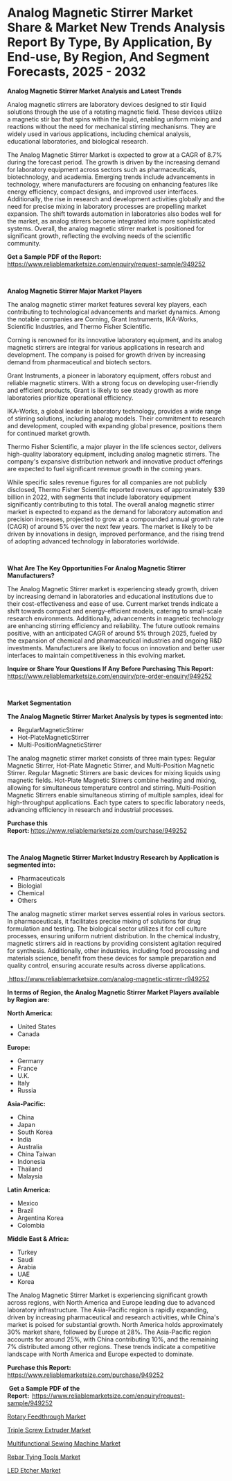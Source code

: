 <p><h1>Analog Magnetic Stirrer Market Share & Market New Trends Analysis Report By Type, By Application, By End-use, By Region, And Segment Forecasts, 2025 - 2032</h1></p><p><strong>Analog Magnetic Stirrer Market Analysis and Latest Trends</strong></p>
<p><p>Analog magnetic stirrers are laboratory devices designed to stir liquid solutions through the use of a rotating magnetic field. These devices utilize a magnetic stir bar that spins within the liquid, enabling uniform mixing and reactions without the need for mechanical stirring mechanisms. They are widely used in various applications, including chemical analysis, educational laboratories, and biological research.</p><p>The Analog Magnetic Stirrer Market is expected to grow at a CAGR of 8.7% during the forecast period. The growth is driven by the increasing demand for laboratory equipment across sectors such as pharmaceuticals, biotechnology, and academia. Emerging trends include advancements in technology, where manufacturers are focusing on enhancing features like energy efficiency, compact designs, and improved user interfaces. Additionally, the rise in research and development activities globally and the need for precise mixing in laboratory processes are propelling market expansion. The shift towards automation in laboratories also bodes well for the market, as analog stirrers become integrated into more sophisticated systems. Overall, the analog magnetic stirrer market is positioned for significant growth, reflecting the evolving needs of the scientific community.</p></p>
<p><strong>Get a Sample PDF of the Report:&nbsp;</strong> <a href="https://www.reliablemarketsize.com/enquiry/request-sample/949252?utm_campaign=2008&utm_medium=2&utm_source=Github&utm_content=ia&utm_term=11042025&utm_id=analog-magnetic-stirrer">https://www.reliablemarketsize.com/enquiry/request-sample/949252</a></p>
<p>&nbsp;</p>
<p><strong>Analog Magnetic Stirrer Major Market Players</strong></p>
<p><p>The analog magnetic stirrer market features several key players, each contributing to technological advancements and market dynamics. Among the notable companies are Corning, Grant Instruments, IKA-Works, Scientific Industries, and Thermo Fisher Scientific.</p><p>Corning is renowned for its innovative laboratory equipment, and its analog magnetic stirrers are integral for various applications in research and development. The company is poised for growth driven by increasing demand from pharmaceutical and biotech sectors.</p><p>Grant Instruments, a pioneer in laboratory equipment, offers robust and reliable magnetic stirrers. With a strong focus on developing user-friendly and efficient products, Grant is likely to see steady growth as more laboratories prioritize operational efficiency.</p><p>IKA-Works, a global leader in laboratory technology, provides a wide range of stirring solutions, including analog models. Their commitment to research and development, coupled with expanding global presence, positions them for continued market growth.</p><p>Thermo Fisher Scientific, a major player in the life sciences sector, delivers high-quality laboratory equipment, including analog magnetic stirrers. The company's expansive distribution network and innovative product offerings are expected to fuel significant revenue growth in the coming years.</p><p>While specific sales revenue figures for all companies are not publicly disclosed, Thermo Fisher Scientific reported revenues of approximately $39 billion in 2022, with segments that include laboratory equipment significantly contributing to this total. The overall analog magnetic stirrer market is expected to expand as the demand for laboratory automation and precision increases, projected to grow at a compounded annual growth rate (CAGR) of around 5% over the next few years. The market is likely to be driven by innovations in design, improved performance, and the rising trend of adopting advanced technology in laboratories worldwide.</p></p>
<p>&nbsp;</p>
<p><strong>What Are The Key Opportunities For Analog Magnetic Stirrer Manufacturers?</strong></p>
<p><p>The Analog Magnetic Stirrer market is experiencing steady growth, driven by increasing demand in laboratories and educational institutions due to their cost-effectiveness and ease of use. Current market trends indicate a shift towards compact and energy-efficient models, catering to small-scale research environments. Additionally, advancements in magnetic technology are enhancing stirring efficiency and reliability. The future outlook remains positive, with an anticipated CAGR of around 5% through 2025, fueled by the expansion of chemical and pharmaceutical industries and ongoing R&D investments. Manufacturers are likely to focus on innovation and better user interfaces to maintain competitiveness in this evolving market.</p></p>
<p><strong>Inquire or Share Your Questions If Any Before Purchasing This Report:</strong> <a href="https://www.reliablemarketsize.com/enquiry/pre-order-enquiry/949252?utm_campaign=2008&utm_medium=2&utm_source=Github&utm_content=ia&utm_term=11042025&utm_id=analog-magnetic-stirrer">https://www.reliablemarketsize.com/enquiry/pre-order-enquiry/949252</a></p>
<p>&nbsp;</p>
<p><strong>Market Segmentation</strong></p>
<p><strong>The Analog Magnetic Stirrer Market Analysis by types is segmented into:</strong></p>
<p><ul><li>RegularMagneticStirrer</li><li>Hot-PlateMagneticStirrer</li><li>Multi-PositionMagneticStirrer</li></ul></p>
<p><p>The analog magnetic stirrer market consists of three main types: Regular Magnetic Stirrer, Hot-Plate Magnetic Stirrer, and Multi-Position Magnetic Stirrer. Regular Magnetic Stirrers are basic devices for mixing liquids using magnetic fields. Hot-Plate Magnetic Stirrers combine heating and mixing, allowing for simultaneous temperature control and stirring. Multi-Position Magnetic Stirrers enable simultaneous stirring of multiple samples, ideal for high-throughput applications. Each type caters to specific laboratory needs, advancing efficiency in research and industrial processes.</p></p>
<p><strong>Purchase this Report:&nbsp;</strong><a href="https://www.reliablemarketsize.com/purchase/949252?utm_campaign=2008&utm_medium=2&utm_source=Github&utm_content=ia&utm_term=11042025&utm_id=analog-magnetic-stirrer">https://www.reliablemarketsize.com/purchase/949252</a></p>
<p>&nbsp;</p>
<p><strong>The Analog Magnetic Stirrer Market Industry Research by Application is segmented into:</strong></p>
<p><ul><li>Pharmaceuticals</li><li>Biologial</li><li>Chemical</li><li>Others</li></ul></p>
<p><p>The analog magnetic stirrer market serves essential roles in various sectors. In pharmaceuticals, it facilitates precise mixing of solutions for drug formulation and testing. The biological sector utilizes it for cell culture processes, ensuring uniform nutrient distribution. In the chemical industry, magnetic stirrers aid in reactions by providing consistent agitation required for synthesis. Additionally, other industries, including food processing and materials science, benefit from these devices for sample preparation and quality control, ensuring accurate results across diverse applications.</p></p>
<p><a href="https://www.reliablemarketsize.com/analog-magnetic-stirrer-r949252?utm_campaign=2008&utm_medium=2&utm_source=Github&utm_content=ia&utm_term=11042025&utm_id=analog-magnetic-stirrer">&nbsp;https://www.reliablemarketsize.com/analog-magnetic-stirrer-r949252</a></p>
<p><strong>In terms of Region, the Analog Magnetic Stirrer Market Players available by Region are:</strong></p>
<p>
    <p> <strong> North America: </strong>
        <ul>
            <li>United States</li>
            <li>Canada</li>
        </ul>
        </p> 
    <p> <strong> Europe: </strong>
        <ul>
            <li>Germany</li>
            <li>France</li>
            <li>U.K.</li>
            <li>Italy</li>
            <li>Russia</li>
        </ul>
        </p> 
    <p> <strong> Asia-Pacific: </strong>
        <ul>
            <li>China</li>
            <li>Japan</li>
            <li>South Korea</li>
            <li>India</li>
            <li>Australia</li>
            <li>China Taiwan</li>
            <li>Indonesia</li>
            <li>Thailand</li>
            <li>Malaysia</li>
        </ul>
        </p> 
    <p> <strong> Latin America: </strong>
        <ul>
            <li>Mexico</li>
            <li>Brazil</li>
            <li>Argentina Korea</li>
            <li>Colombia</li>
        </ul>
        </p> 
    <p> <strong> Middle East & Africa: </strong>
        <ul>
            <li>Turkey</li>
            <li>Saudi</li>
            <li>Arabia</li>
            <li>UAE</li>
            <li>Korea</li>
        </ul>
    </p>
    </p>
<p><p>The Analog Magnetic Stirrer Market is experiencing significant growth across regions, with North America and Europe leading due to advanced laboratory infrastructure. The Asia-Pacific region is rapidly expanding, driven by increasing pharmaceutical and research activities, while China's market is poised for substantial growth. North America holds approximately 30% market share, followed by Europe at 28%. The Asia-Pacific region accounts for around 25%, with China contributing 10%, and the remaining 7% distributed among other regions. These trends indicate a competitive landscape with North America and Europe expected to dominate.</p></p>
<p><strong>Purchase this Report: </strong><a href="https://www.reliablemarketsize.com/purchase/949252?utm_campaign=2008&utm_medium=2&utm_source=Github&utm_content=ia&utm_term=11042025&utm_id=analog-magnetic-stirrer">https://www.reliablemarketsize.com/purchase/949252</a></p>
<p>&nbsp;<strong>Get a Sample PDF of the Report:&nbsp;&nbsp;</strong><a href="https://www.reliablemarketsize.com/enquiry/request-sample/949252?utm_campaign=2008&utm_medium=2&utm_source=Github&utm_content=ia&utm_term=11042025&utm_id=analog-magnetic-stirrer">https://www.reliablemarketsize.com/enquiry/request-sample/949252</a></p>
<p><strong></strong></p>
<p><p><a href="https://github.com/vjorelaclliv/Market-Research-Report-List-1/blob/main/rotary-feedthrough-market.md?utm_campaign=2008&utm_medium=2&utm_source=Github&utm_content=ia&utm_term=11042025&utm_id=analog-magnetic-stirrer">Rotary Feedthrough Market</a></p><p><a href="https://github.com/techerghalim/Market-Research-Report-List-1/blob/main/triple-screw-extruder-market.md?utm_campaign=2008&utm_medium=2&utm_source=Github&utm_content=ia&utm_term=11042025&utm_id=analog-magnetic-stirrer">Triple Screw Extruder Market</a></p><p><a href="https://github.com/xalatieusope/Market-Research-Report-List-1/blob/main/multifunctional-sewing-machine-market.md?utm_campaign=2008&utm_medium=2&utm_source=Github&utm_content=ia&utm_term=11042025&utm_id=analog-magnetic-stirrer">Multifunctional Sewing Machine Market</a></p><p><a href="https://github.com/xtysizov/Market-Research-Report-List-1/blob/main/rebar-tying-tools-market.md?utm_campaign=2008&utm_medium=2&utm_source=Github&utm_content=ia&utm_term=11042025&utm_id=analog-magnetic-stirrer">Rebar Tying Tools Market</a></p><p><a href="https://github.com/djembashote/Market-Research-Report-List-1/blob/main/led-etcher-market.md?utm_campaign=2008&utm_medium=2&utm_source=Github&utm_content=ia&utm_term=11042025&utm_id=analog-magnetic-stirrer">LED Etcher Market</a></p></p>